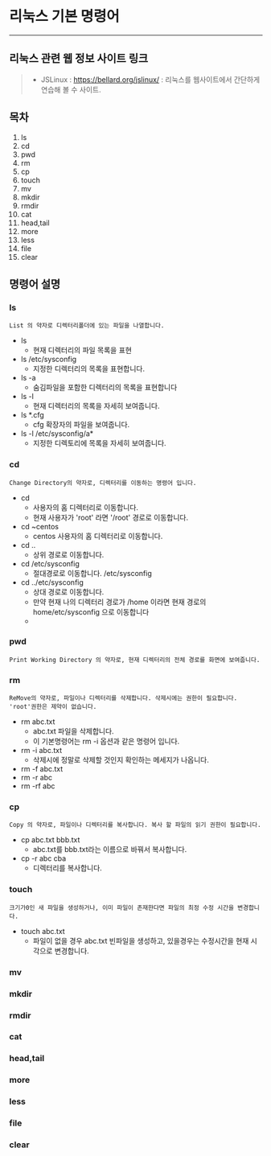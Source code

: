 # 리눅스 기본 명령어
---

## 리눅스 관련 웹 정보 사이트 링크
> - JSLinux : https://bellard.org/jslinux/  : 리눅스를 웹사이트에서 간단하게 연습해 볼 수 사이트.
>  

## 목차

1. ls
2. cd
3. pwd
4. rm
5. cp
6. touch
7. mv
8. mkdir
9. rmdir
10. cat
11. head,tail
12. more
13. less
14. file
15. clear


## 명령어 설명
### ls
    List 의 약자로 디렉터리폴더에 있는 파일을 나열합니다.

- ls
  - 현재 디렉터리의 파일 목록을 표현
- ls /etc/sysconfig
  - 지정한 디렉터리의 목록을 표현합니다.
- ls -a
  - 숨김파일을 포함한 디렉터리의 목록을 표현합니다
- ls -l
  - 현재 디렉터리의 목록을 자세히 보여줍니다.
- ls *.cfg
  - cfg 확장자의 파일을 보여줍니다.
- ls -l /etc/sysconfig/a*
  - 지정한 디렉토리에 목록을 자세히 보여줍니다.

### cd
    Change Directory의 약자로, 디렉터리를 이동하는 명령어 입니다.
    
- cd
  - 사용자의 홈 디렉터리로 이동합니다. 
  - 현재 사용자가 'root' 라면 '/root' 경로로 이동합니다.
- cd ~centos
  - centos 사용자의 홈 디렉터리로 이동합니다.
- cd .. 
  - 상위 경로로 이동합니다.
- cd /etc/sysconfig
  - 절대경로로 이동합니다. /etc/sysconfig
- cd ../etc/sysconfig
  - 상대 경로로 이동합니다.
  - 만약 현재 나의 디렉터리 경로가 /home 이라면 현재 경로의 home/etc/sysconfig 으로 이동합니다
  - 
### pwd
    Print Working Directory 의 약자로, 현재 디렉터리의 전체 경로를 화면에 보여줍니다.

### rm
    ReMove의 약자로, 파일이나 디렉터리를 삭제합니다. 삭제시에는 권한이 필요합니다. 'root'권한은 제약이 없습니다.

- rm abc.txt
  - abc.txt 파일을 삭제합니다.
  - 이 기본명령어는 rm -i 옵션과 같은 명령어 입니다.
- rm -i abc.txt
  - 삭제시에 정말로 삭제할 것인지 확인하는 메세지가 나옵니다.
- rm -f abc.txt
- rm -r abc
- rm -rf abc

### cp
    Copy 의 약자로, 파일이나 디렉터리를 복사합니다. 복사 할 파일의 읽기 권한이 필요합니다.

- cp abc.txt bbb.txt 
  - abc.txt를 bbb.txt라는 이름으로 바꿔서 복사합니다.
- cp -r abc cba
  - 디렉터리를 복사합니다.


### touch
    크기가0인 새 파일을 생성하거나, 이미 파일이 존재한다면 파일의 최정 수정 시간을 변경합니다.

- touch abc.txt
  - 파일이 없을 경우 abc.txt 빈파일을 생성하고, 있을경우는 수정시간을 현재 시각으로 변경합니다.

### mv

### mkdir
### rmdir
### cat
### head,tail
### more
### less
### file
### clear



